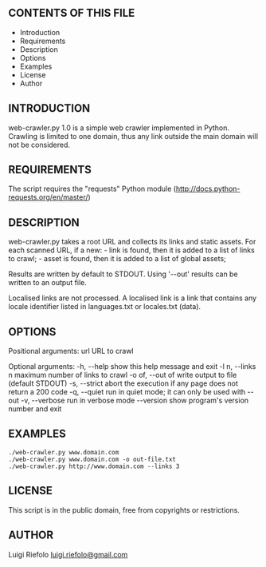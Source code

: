 CONTENTS OF THIS FILE
---------------------
   
 * Introduction
 * Requirements
 * Description
 * Options
 * Examples
 * License
 * Author


INTRODUCTION
------------
web-crawler.py 1.0 is a simple web crawler implemented in Python.
Crawling is limited to one domain, thus any link outside
the main domain will not be considered.


REQUIREMENTS
------------
The script requires the "requests" Python module 
(http://docs.python-requests.org/en/master/)


DESCRIPTION
-----------
web-crawler.py takes a root URL and collects its links and static assets.
For each scanned URL, if a new:
	- link is found, then it is added to a list of links to crawl; 
	- asset is found, then it is added to a list of global assets;

Results are written by default to STDOUT. Using '--out' results can be
written to an output file.

Localised links are not processed. A localised link is a link that
contains any locale identifier listed in languages.txt or locales.txt (data).


OPTIONS
-------

Positional arguments:
  url              URL to crawl

Optional arguments:
  -h, --help       show this help message and exit
  -l n, --links n  maximum number of links to crawl
  -o of, --out of  write output to file (default STDOUT)
  -s, --strict     abort the execution if any page does not return a 200 code
  -q, --quiet      run in quiet mode; it can only be used with --out
  -v, --verbose    run in verbose mode
  --version        show program's version number and exit


EXAMPLES
--------
	./web-crawler.py www.domain.com
	./web-crawler.py www.domain.com -o out-file.txt
	./web-crawler.py http://www.domain.com --links 3
	

LICENSE
-------
This script is in the public domain, free from copyrights or restrictions.


AUTHOR
------
Luigi Riefolo <luigi.riefolo@gmail.com>
